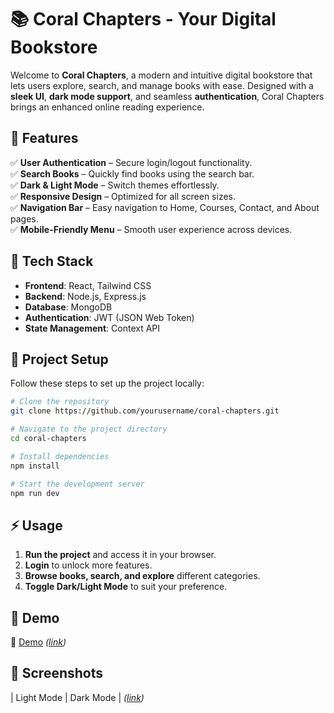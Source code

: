 # 📚 Coral Chapters - Your Digital Bookstore

Welcome to **Coral Chapters**, a modern and intuitive digital bookstore that lets users explore, search, and manage books with ease. Designed with a **sleek UI**, **dark mode support**, and seamless **authentication**, Coral Chapters brings an enhanced online reading experience.

## 🚀 Features

✅ **User Authentication** – Secure login/logout functionality.  
✅ **Search Books** – Quickly find books using the search bar.  
✅ **Dark & Light Mode** – Switch themes effortlessly.  
✅ **Responsive Design** – Optimized for all screen sizes.  
✅ **Navigation Bar** – Easy navigation to Home, Courses, Contact, and About pages.  
✅ **Mobile-Friendly Menu** – Smooth user experience across devices.  

## 🎨 Tech Stack

- **Frontend**: React, Tailwind CSS  
- **Backend**: Node.js, Express.js  
- **Database**: MongoDB  
- **Authentication**: JWT (JSON Web Token)  
- **State Management**: Context API  

## 📂 Project Setup

Follow these steps to set up the project locally:

```bash
# Clone the repository
git clone https://github.com/yourusername/coral-chapters.git

# Navigate to the project directory
cd coral-chapters

# Install dependencies
npm install

# Start the development server
npm run dev
```

## ⚡ Usage

1. **Run the project** and access it in your browser.  
2. **Login** to unlock more features.  
3. **Browse books, search, and explore** different categories.  
4. **Toggle Dark/Light Mode** to suit your preference.  

## 🎥 Demo

🔗 [Demo](#) *([link](https://drive.google.com/file/d/14QYM2FVIYXwKTm1k1JdrWkYcmH2FIT18/view?usp=sharing))*  

## 📸 Screenshots

| Light Mode | Dark Mode |
*([link](https://drive.google.com/drive/folders/14RDuRpdch4QlEkA7FcBEU4t5h_yhRgmQ?usp=sharing))*



